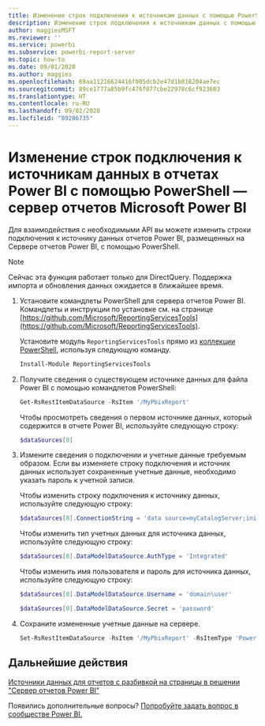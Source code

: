 ```yaml
---
title: Изменение строк подключения к источникам данных с помощью PowerShell
description: Изменение строк подключения к источникам данных с помощью API в PowerShell — сервер отчетов Microsoft Power BI
author: maggiesMSFT
ms.reviewer: ''
ms.service: powerbi
ms.subservice: powerbi-report-server
ms.topic: how-to
ms.date: 09/01/2020
ms.author: maggies
ms.openlocfilehash: 69aa11216624416f005dcb2e47d1b818204ae7ec
ms.sourcegitcommit: 89ce1777a85b9fc476f077cbe22978c6cf923603
ms.translationtype: HT
ms.contentlocale: ru-RU
ms.lasthandoff: 09/02/2020
ms.locfileid: "89286735"
---
```

# <a name="change-data-source-connection-strings-in-power-bi-reports-with-powershell---power-bi-report-server"></a>Изменение строк подключения к источникам данных в отчетах Power BI с помощью PowerShell — сервер отчетов Microsoft Power BI


Для взаимодействия с необходимыми API вы можете изменить строки подключения к источнику данных отчетов Power BI, размещенных на Сервере отчетов Power BI, с помощью PowerShell. 

> [!NOTE]
> Сейчас эта функция работает только для DirectQuery. Поддержка импорта и обновления данных ожидается в ближайшее время.

1. Установите командлеты PowerShell для сервера отчетов Power BI. Командлеты и инструкции по установке см. на странице [https://github.com/Microsoft/ReportingServicesTools](https://github.com/Microsoft/ReportingServicesTools). 

    Установите модуль `ReportingServicesTools` прямо из [коллекции PowerShell](https://www.powershellgallery.com/packages/ReportingServicesTools/), используя следующую команду.

    ```powershell
    Install-Module ReportingServicesTools
    ```

2. Получите сведения о существующем источнике данных для файла Power BI с помощью командлетов PowerShell:

    ```powershell
    Get-RsRestItemDataSource -RsItem '/MyPbixReport'
    ```

    Чтобы просмотреть сведения о первом источнике данных, который содержится в отчете Power BI, используйте следующую строку: 

    ```powershell
    $dataSources[0]
    ```

3. Измените сведения о подключении и учетные данные требуемым образом. Если вы изменяете строку подключения и источник данных использует сохраненные учетные данные, необходимо указать пароль к учетной записи. 

    Чтобы изменить строку подключения к источнику данных, используйте следующую строку:

    ```powershell
    $dataSources[0].ConnectionString = 'data source=myCatalogServer;initial catalog=ReportServer;persist security info=False' 
    ```

    Чтобы изменить тип учетных данных для источника данных, используйте следующую строку:

    ```powershell
    $dataSources[0].DataModelDataSource.AuthType = 'Integrated'
    ```

    Чтобы изменить имя пользователя и пароль для источника данных, используйте следующую строку:

    ```powershell
    $dataSources[0].DataModelDataSource.Username = 'domain\user'
    ```
    ```powershell
    $dataSources[0].DataModelDataSource.Secret = 'password'
    ```

4. Сохраните измененные учетные данные на сервере.

    ```powershell
    Set-RsRestItemDataSource -RsItem '/MyPbixReport' -RsItemType 'PowerBIReport' -DataSources $dataSources
    ```

## <a name="next-steps"></a>Дальнейшие действия

[Источники данных для отчетов с разбивкой на страницы в решении "Сервер отчетов Power BI"](connect-data-sources.md) 

Появились дополнительные вопросы? [Попробуйте задать вопрос в сообществе Power BI.](https://community.powerbi.com/)

